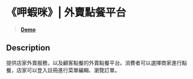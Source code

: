 # 《呷蝦咪》| 外賣點餐平台

>#### [Demo](https://test-firestore-847fa.firebaseapp.com/)

## Description
提供店家外賣服務，以及顧客點餐的外賣點餐平台。消費者可以選擇商家進行點餐，店家可以登入註冊進行菜單編輯、瀏覽訂單。
